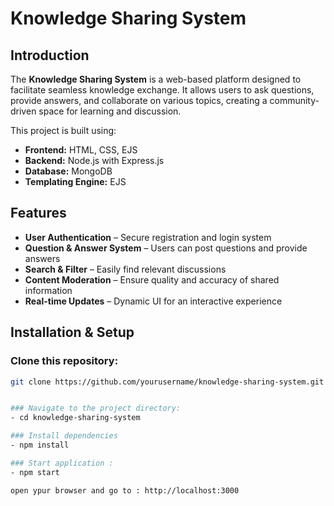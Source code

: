 # Knowledge Sharing System  

## Introduction  
The **Knowledge Sharing System** is a web-based platform designed to facilitate seamless knowledge exchange. It allows users to ask questions, provide answers, and collaborate on various topics, creating a community-driven space for learning and discussion.  

This project is built using:  
- **Frontend:** HTML, CSS, EJS  
- **Backend:** Node.js with Express.js  
- **Database:** MongoDB  
- **Templating Engine:** EJS  

## Features  
- **User Authentication** – Secure registration and login system  
- **Question & Answer System** – Users can post questions and provide answers  
- **Search & Filter** – Easily find relevant discussions  
- **Content Moderation** – Ensure quality and accuracy of shared information  
- **Real-time Updates** – Dynamic UI for an interactive experience  

## Installation & Setup  

### Clone this repository:  
```bash
git clone https://github.com/yourusername/knowledge-sharing-system.git


### Navigate to the project directory:
- cd knowledge-sharing-system

### Install dependencies
- npm install

### Start application :
- npm start

open ypur browser and go to : http://localhost:3000
